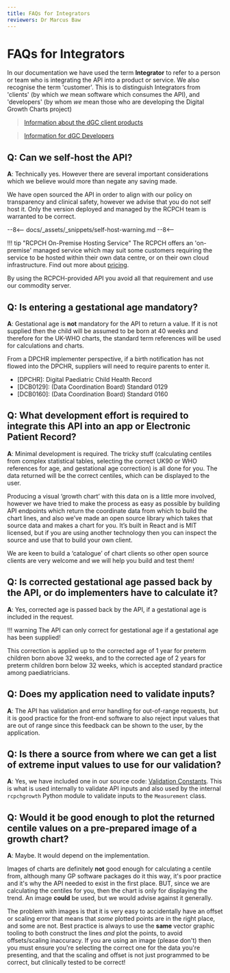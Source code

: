 ```yaml
---
title: FAQs for Integrators
reviewers: Dr Marcus Baw
---
```


# FAQs for Integrators

In our documentation we have used the term **Integrator** to refer to a person or team who is integrating the API into a product or service. We also recognise the term 'customer'. This is to distinguish Integrators from 'clients' (by which *we* mean software which consumes the API), and 'developers' (by whom *we* mean those who are developing the Digital Growth Charts project)

> [Information about the dGC client products](../products/products-overview.md)

> [Information for dGC Developers](../developer/start-here.md)

## Q: Can we self-host the API?

**A**: Technically yes. However there are several important considerations which we believe would more than negate any saving made.

We have open sourced the API in order to align with our policy on transparency and clinical safety, however we advise that you do not self host it. Only the version deployed and managed by the RCPCH team is warranted to be correct.

--8<--
docs/_assets/_snippets/self-host-warning.md
--8<--


!!! tip "RCPCH On-Premise Hosting Service"
    The RCPCH offers an 'on-premise' managed service which may suit some customers requiring the service to be hosted within their own data centre, or on their own cloud infrastructure. Find out more about [pricing](https://www.rcpch.ac.uk/resources/growth-charts/digital/about#subscriptions-and-pricing).



By using the RCPCH-provided API you avoid all that requirement and use our commodity server.

## Q: Is entering a gestational age mandatory?

**A**: Gestational age is **not** mandatory for the API to return a value. If it is not supplied then the child will be assumed to be born at 40 weeks and therefore for the UK-WHO charts, the standard term references will be used for calculations and charts.

From a DPCHR implementer perspective, if a birth notification has not flowed into the DPCHR, suppliers will need to require parents to enter it.

* [DPCHR]: Digital Paediatric Child Health Record
* [DCB0129]: (Data Coordination Board) Standard 0129
* [DCB0160]: (Data Coordination Board) Standard 0160

## Q: What development effort is required to integrate this API into an app or Electronic Patient Record?

**A**: Minimal development is required. The tricky stuff (calculating centiles from complex statistical tables, selecting the correct UK90 or WHO references for age, and gestational age correction) is all done for you. The data returned will be the correct centiles, which can be displayed to the user.

Producing a visual ‘growth chart’ with this data on is a little more involved, however we have tried to make the process as easy as possible by building API endpoints which return the coordinate data from which to build the chart lines, and also we’ve made an open source library which takes that source data and makes a chart for you. It’s built in React and is MIT licensed, but if you are using another technology then you can inspect the source and use that to build your own client.

We are keen to build a ‘catalogue’ of chart clients so other open source clients are very welcome and we will help you build and test them!

## Q: Is corrected gestational age passed back by the API, or do implementers have to calculate it?  

**A**: Yes, corrected age is passed back by the API, if a gestational age is included in the request.

!!! warning
    The API can only correct for gestational age if a gestational age has been supplied!

This correction is applied up to the corrected age of 1 year for preterm children born above 32 weeks, and to the corrected age of 2 years for preterm children born below 32 weeks, which is accepted standard practice among paediatricians.

## Q: Does my application need to validate inputs?

**A**: The API has validation and error handling for out-of-range requests, but it is good practice for the front-end software to also reject input values that are out of range since this feedback can be shown to the user, by the application.

## Q: Is there a source from where we can get a list of extreme input values to use for our validation?

**A**: Yes, we have included one in our source code: [Validation Constants](https://github.com/rcpch/rcpchgrowth-python/blob/live/rcpchgrowth/constants/validation_constants.py). This is what is used internally to validate API inputs and also used by the internal `rcpchgrowth` Python module to validate inputs to the `Measurement` class.

## Q: Would it be good enough to plot the returned centile values on a pre-prepared **image** of a growth chart?  

**A**: Maybe. It would depend on the implementation.

Images of charts are definitely **not** good enough for calculating a centile from, although many GP software packages do it this way, it's poor practice and it's why the API needed to exist in the first place. BUT, since we are  calculating the centiles for you, then the chart is only for displaying the trend. An image **could** be used, but we would advise against it generally.

The problem with images is that it is very easy to accidentally have an offset or scaling error that means that *some* plotted points are in the right place, and some are not. Best practice is always to use the **same** vector graphic tooling to both construct the lines *and* plot the points, to avoid offsets/scaling inaccuracy. If you are using an image (please don't) then you must ensure you're selecting the correct one for the data you're presenting, and that the scaling and offset is not just programmed to be correct, but clinically tested to be correct!
